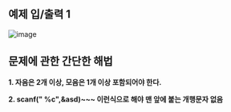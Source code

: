 예제 입/출력 1
--------------
![image](https://user-images.githubusercontent.com/64742982/161752999-3866b28f-691e-49d0-97e5-2098497644a5.png)

문제에 관한 간단한 해법
-------------------

**1. 자음은 2개 이상, 모음은 1개 이상 포함되어야 한다.**

**2. scanf(" %c",&asd)~~~ 이런식으로 해야 맨 앞에 붙는 개행문자 없음**

